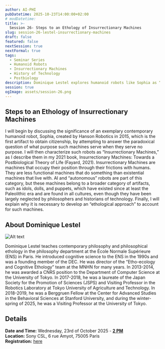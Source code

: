 ```yaml
---
author: AI-PHI
pubDatetime: 2025-10-23T14:00:00+02:00
# modDatetime:
title: >-
  Session 26- Steps to an Ethology of Insurrectionary Machines
slug: session-26-lestel-insurrectionary-machines
draft: false
featured: false
nextSession: true
nextFormal: true
tags:
  - Seminar Series
  - Humanoid Robots
  - Insurrectionary Machines
  - History of Technology
  - Postbiology
description: Dominique Lestel explores humanoid robots like Sophia as “Insurrectionary Machines” — artifacts that unsettle rather than serve, existing in friction with humans. From ancient idols to AI systems, these machines invite us to rethink life itself through an ethological lens.
session: true
ogImage: assets/session-26.png
---
```


## Steps to an Ethology of Insurrectionary Machines

I will begin by discussing the significance of an exemplary contemporary humanoid robot, Sophia, created by Hanson Robotics in 2015, which is the first artifact to obtain citizenship, by attempting to answer the paradoxical question of what purpose such machines serve when they serve no purpose. I will then characterize such robots as “Insurrectionary Machines,” as I describe them in my 2021 book, Insurrectionary Machines: Towards a Postbiological Theory of Life (Fayard, 2021). Insurrectionary Machines are machines that occupy their position through their frictions with humans. They are less functional machines that do something than existential machines that live with. AI and “autonomous” robots are part of this category, but these machines belong to a broader category of artifacts, such as idols, dolls, and puppets, which have existed since at least the Paleolithic era and are found in all cultures, even though they have been largely neglected by philosophers and historians of technology. Finally, I will explain why it is necessary to develop an “ethological approach” to account for such machines.

## About Dominique Lestel

![Alt text](@assets/images/dominique-lestel.jpg)

Dominique Lestel teaches contemporary philosophy and philosophical ethology in the philosophy department at the École Normale Supérieure (ENS) in Paris. He introduced cognitive science to the ENS in the 1990s and was a founding member of the DEC. He was director of the “Etho-ecology and Cognitive Ethology” team at the MNHN for many years. In 2013-2014, he was awarded a CNRS position to the Department of Computer Science at the University of Tokyo. In 2017-2018, he was a laureate of the Japan Society for the Promotion of Sciences (JSPS) and Visiting Professor in the Robotics Laboratory at Tokyo University of Agriculture and Technology. In 2018-2019, he was a Berggruen Fellow at the Center for Advanced Studies in the Behavioral Sciences at Stanford University, and during the winter-spring of 2025, he was a Visiting Professor at the University of Tokyo.

## Details

**Date and Time:** Wednesday, 23rd of October 2025 - <u>**2 PM**</u>  
**Location:** Sony CSL, 6 rue Amyot, 75005 Paris  
**Registration:** [here](https://luma.com/65lsqk3u)
